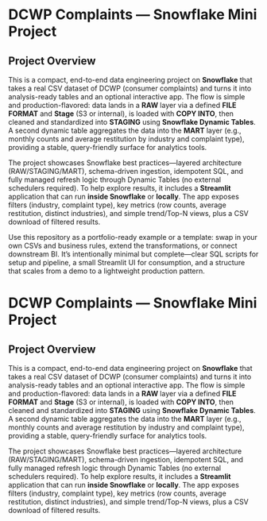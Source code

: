 # DCWP Complaints — Snowflake Mini Project

## Project Overview
This is a compact, end-to-end data engineering project on **Snowflake** that takes a real CSV dataset of DCWP (consumer complaints) and turns it into analysis-ready tables and an optional interactive app. The flow is simple and production-flavored: data lands in a **RAW** layer via a defined **FILE FORMAT** and **Stage** (S3 or internal), is loaded with **COPY INTO**, then cleaned and standardized into **STAGING** using **Snowflake Dynamic Tables**. A second dynamic table aggregates the data into the **MART** layer (e.g., monthly counts and average restitution by industry and complaint type), providing a stable, query-friendly surface for analytics tools.

The project showcases Snowflake best practices—layered architecture (RAW/STAGING/MART), schema-driven ingestion, idempotent SQL, and fully managed refresh logic through Dynamic Tables (no external schedulers required). To help explore results, it includes a **Streamlit** application that can run **inside Snowflake** or **locally**. The app exposes filters (industry, complaint type), key metrics (row counts, average restitution, distinct industries), and simple trend/Top-N views, plus a CSV download of filtered results.

Use this repository as a portfolio-ready example or a template: swap in your own CSVs and business rules, extend the transformations, or connect downstream BI. It’s intentionally minimal but complete—clear SQL scripts for setup and pipeline, a small Streamlit UI for consumption, and a structure that scales from a demo to a lightweight production pattern.
# DCWP Complaints — Snowflake Mini Project

## Project Overview
This is a compact, end-to-end data engineering project on **Snowflake** that takes a real CSV dataset of DCWP (consumer complaints) and turns it into analysis-ready tables and an optional interactive app. The flow is simple and production-flavored: data lands in a **RAW** layer via a defined **FILE FORMAT** and **Stage** (S3 or internal), is loaded with **COPY INTO**, then cleaned and standardized into **STAGING** using **Snowflake Dynamic Tables**. A second dynamic table aggregates the data into the **MART** layer (e.g., monthly counts and average restitution by industry and complaint type), providing a stable, query-friendly surface for analytics tools.

The project showcases Snowflake best practices—layered architecture (RAW/STAGING/MART), schema-driven ingestion, idempotent SQL, and fully managed refresh logic through Dynamic Tables (no external schedulers required). To help explore results, it includes a **Streamlit** application that can run **inside Snowflake** or **locally**. The app exposes filters (industry, complaint type), key metrics (row counts, average restitution, distinct industries), and simple trend/Top-N views, plus a CSV download of filtered results.

